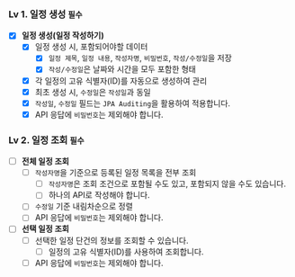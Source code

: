### Lv 1. 일정 생성  `필수`

- [x]  **일정 생성(일정 작성하기)**
    - [x]  일정 생성 시, 포함되어야할 데이터
        - [x]  `일정 제목`, `일정 내용`, `작성자명`, `비밀번호`, `작성/수정일`을 저장
        - [x]  `작성/수정일`은 날짜와 시간을 모두 포함한 형태
    - [x]  각 일정의 고유 식별자(ID)를 자동으로 생성하여 관리
    - [x]  최초 생성 시, `수정일`은 `작성일`과 동일
    - [x]  `작성일`, `수정일` 필드는 `JPA Auditing`을 활용하여 적용합니다.
    - [x]  API 응답에 `비밀번호`는 제외해야 합니다.

### Lv 2. 일정 조회  `필수`

- [ ]  **전체 일정 조회**
    - [ ]  `작성자명`을 기준으로 등록된 일정 목록을 전부 조회
        - [ ]  `작성자명`은 조회 조건으로 포함될 수도 있고, 포함되지 않을 수도 있습니다.
        - [ ]  하나의 API로 작성해야 합니다.
    - [ ]  `수정일` 기준 내림차순으로 정렬
    - [ ]  API 응답에 `비밀번호`는 제외해야 합니다.
- [ ]  **선택 일정 조회**
    - [ ]  선택한 일정 단건의 정보를 조회할 수 있습니다.
        - [ ]  일정의 고유 식별자(ID)를 사용하여 조회합니다.
    - [ ]  API 응답에 `비밀번호`는 제외해야 합니다.